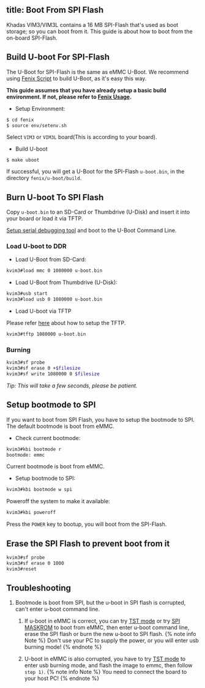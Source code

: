 title: Boot From SPI Flash
---

Khadas VIM3/VIM3L contains a 16 MB SPI-Flash that's used as boot storage; so you can boot from it. This guide is about how to boot from the on-board SPI-Flash.

## Build U-boot For SPI-Flash
The U-Boot for SPI-Flash is the same as eMMC U-Boot. We recommend using [Fenix Script](https://github.com/khadas/fenix) to build U-Boot, as it's easy this way.

**This guide assumes that you have already setup a basic build environment. If not, please refer to [Fenix Usage](/vim3/FenixScript.html).**

* Setup Environment:

```sh
$ cd fenix
$ source env/setenv.sh
```

Select `VIM3` or `VIM3L` board(This is according to your board).

* Build U-boot

```
$ make uboot
```

If successful, you will get a U-Boot for the SPI-Flash `u-boot.bin`, in the directory `fenix/u-boot/build`.

## Burn U-boot To SPI Flash

Copy `u-boot.bin` to an SD-Card or Thumbdrive (U-Disk) and insert it into your board or load it via TFTP.

[Setup serial debugging tool](/vim3/SetupSerialTool.html) and boot to the U-Boot Command Line.

### Load U-boot to DDR

* Load U-Boot from SD-Card:

```sh
kvim3#load mmc 0 1080000 u-boot.bin
```
* Load U-Boot from Thumbdrive (U-Disk):

```sh
kvim3#usb start
kvim3#load usb 0 1080000 u-boot.bin
```

* Load U-boot via TFTP

Please refer [here](/vim3/SetupTFTPServer.html) about how to setup the TFTP.

```sh
kvim3#tftp 1080000 u-boot.bin
```

### Burning

```sh
kvim3#sf probe
kvim3#sf erase 0 +$filesize
kvim3#sf write 1080000 0 $filesize
```
*Tip: This will take a few seconds, please be patient.*

## Setup bootmode to SPI

If you want to boot from SPI Flash, you have to setup the bootmode to SPI. The default bootmode is boot from eMMC.

* Check current bootmode:

```sh
kvim3#kbi bootmode r
bootmode: emmc
```
Current bootmode is boot from eMMC.

* Setup bootmode to SPI:

```sh
kvim3#kbi bootmode w spi
```

Poweroff the system to make it available:

```sh
kvim3#kbi poweroff
```

Press the `POWER` key to bootup, you will boot from the SPI-Flash.

## Erase the SPI Flash to prevent boot from it

```sh
kvim3#sf probe
kvim3#sf erase 0 1000
kvim3#reset
```

## Troubleshooting
1. Bootmode is boot from SPI, but the u-boot in SPI flash is corrupted, can't enter u-boot command line.
	1) If u-boot in eMMC is correct, you can try [TST mode](/vim3/HowtoBootIntoUpgradeMode.html#TST-Mode-Recommended) or try [SPI MASKROM]() to boot from eMMC, then enter u-boot command line, erase the SPI flash or burn the new u-boot to SPI flash.
    {% note info Note %}
		Don't use your PC to supply the power, or you will enter usb burning mode!
    {% endnote %}

	2) U-boot in eMMC is also corrupted, you have to try [TST mode](/vim3/HowtoBootIntoUpgradeMode.html#TST-Mode-Recommended) to enter usb burning mode, and flash the image to emmc, then follow `step 1)`.
	{% note info Note %}
        You need to connect the board to your host PC!
    {% endnote %}
